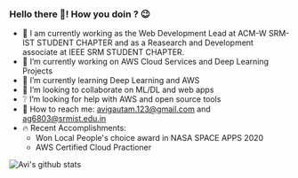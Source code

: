 ### Hello there 👋! How you doin ? :wink:
- :pushpin: I am currently working as the  Web Development Lead at ACM-W SRM-IST STUDENT CHAPTER and as a Reasearch and Development associate at IEEE SRM STUDENT CHAPTER.
- 🔭 I’m currently working on AWS Cloud Services and Deep Learning Projects
- 🌱 I’m currently learning Deep Learning and AWS
- 👯 I’m looking to collaborate on ML/DL and web apps
- :grey_question: I’m looking for help with AWS and open source tools
- :e-mail: How to reach me: avigautam.123@gmail.com and ag6803@srmist.edu.in
- :fire: Recent Accomplishments:
    -  Won Local People's choice award in NASA SPACE APPS 2020
    -  AWS Certified Cloud Practioner

![Avi's github stats](https://github-readme-stats.vercel.app/api?username=avigautam-329&show_icons=true)
